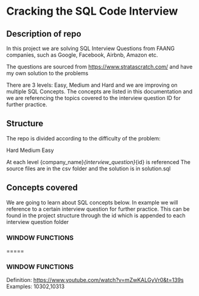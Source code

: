 # Cracking the SQL Code Interview 

## Description of repo 
In this project we are solving SQL Interview Questions from FAANG companies, such as Google, Facebook, Airbnb, Amazon etc.

The questions are sourced from https://www.stratascratch.com/ and have my own solution to the problems

There are 3 levels: Easy, Medium and Hard and we are improving on multiple  SQL Concepts.
The concepts are listed in this documentation and we are referencing the topics covered to the interview question ID for further practice. 

## Structure
The repo is divided according to the difficulty of the problem: 

Hard
Medium
Easy

At each level {company_name}_{interview_question}_{id} is referenced
The source files are in the csv folder and the solution is in solution.sql


## Concepts covered
We are going to learn about SQL concepts below. 
In example we will reference to a certain interview question for further practice.
This can be found in the project structure through the id which is appended to each interview question folder

### WINDOW FUNCTIONS


=====

### WINDOW FUNCTIONS
Definition: https://www.youtube.com/watch?v=mZwKALGyVr0&t=139s
Examples: 10302,10313







